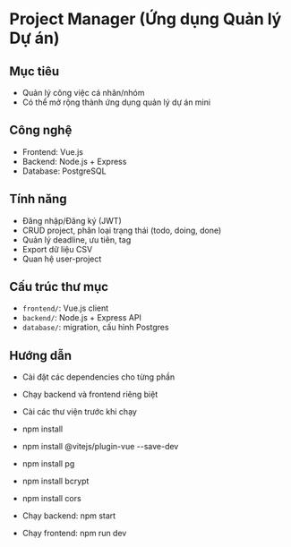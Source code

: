 # Project Manager (Ứng dụng Quản lý Dự án)

## Mục tiêu

- Quản lý công việc cá nhân/nhóm
- Có thể mở rộng thành ứng dụng quản lý dự án mini

## Công nghệ

- Frontend: Vue.js
- Backend: Node.js + Express
- Database: PostgreSQL

## Tính năng

- Đăng nhập/Đăng ký (JWT)
- CRUD project, phân loại trạng thái (todo, doing, done)
- Quản lý deadline, ưu tiên, tag
- Export dữ liệu CSV
- Quan hệ user-project

## Cấu trúc thư mục

- `frontend/`: Vue.js client
- `backend/`: Node.js + Express API
- `database/`: migration, cấu hình Postgres

## Hướng dẫn

- Cài đặt các dependencies cho từng phần
- Chạy backend và frontend riêng biệt
- Cài các thư viện trước khi chạy
- npm install
- npm install @vitejs/plugin-vue --save-dev
- npm install pg
- npm install bcrypt
- npm install cors

- Chạy backend: npm start
- Chạy frontend: npm run dev